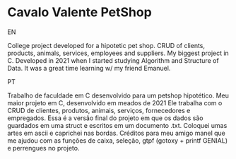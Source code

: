 # Cavalo Valente PetShop 

EN

College project developed for a hipotetic pet shop.
CRUD of clients, products, animals, services, employees and suppliers.
My biggest project in C.
Developed in 2021 when I started studying Algorithm and Structure of Data.
It was a great time learning w/ my friend Emanuel.

PT

Trabalho de faculdade em C desenvolvido para um petshop hipotético. Meu maior projeto em C, desenvolvido em meados de 2021
Ele trabalha com o CRUD de clientes, produtos, animais, serviços, fornecedores e empregados.
Essa é a versão final do projeto em que os dados são guardados em uma struct e escritos em um documento .txt. 
Coloquei umas artes em ascii e caprichei nas bordas. 
Créditos para meu amigo manel que me ajudou com as funções de caixa, seleção, gtpf (gotoxy + printf GENIAL) e perrengues no projeto.
